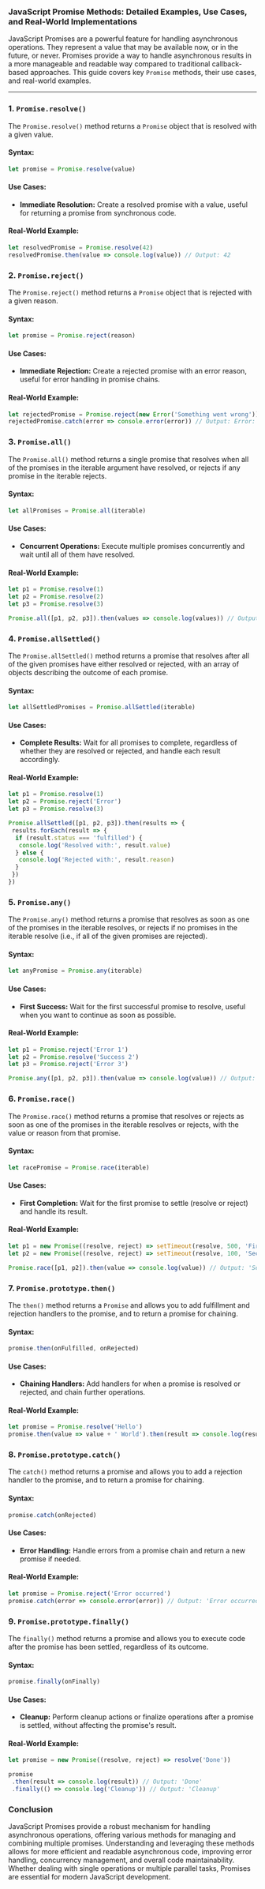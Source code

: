 ### JavaScript Promise Methods: Detailed Examples, Use Cases, and Real-World Implementations

JavaScript Promises are a powerful feature for handling asynchronous operations. They represent a value that may be available now, or in the future, or never. Promises provide a way to handle asynchronous results in a more manageable and readable way compared to traditional callback-based approaches. This guide covers key `Promise` methods, their use cases, and real-world examples.

---

### 1. **`Promise.resolve()`**

The `Promise.resolve()` method returns a `Promise` object that is resolved with a given value.

#### **Syntax:**

```javascript
let promise = Promise.resolve(value)
```

#### **Use Cases:**

- **Immediate Resolution:** Create a resolved promise with a value, useful for returning a promise from synchronous code.

#### **Real-World Example:**

```javascript
let resolvedPromise = Promise.resolve(42)
resolvedPromise.then(value => console.log(value)) // Output: 42
```

### 2. **`Promise.reject()`**

The `Promise.reject()` method returns a `Promise` object that is rejected with a given reason.

#### **Syntax:**

```javascript
let promise = Promise.reject(reason)
```

#### **Use Cases:**

- **Immediate Rejection:** Create a rejected promise with an error reason, useful for error handling in promise chains.

#### **Real-World Example:**

```javascript
let rejectedPromise = Promise.reject(new Error('Something went wrong'))
rejectedPromise.catch(error => console.error(error)) // Output: Error: Something went wrong
```

### 3. **`Promise.all()`**

The `Promise.all()` method returns a single promise that resolves when all of the promises in the iterable argument have resolved, or rejects if any promise in the iterable rejects.

#### **Syntax:**

```javascript
let allPromises = Promise.all(iterable)
```

#### **Use Cases:**

- **Concurrent Operations:** Execute multiple promises concurrently and wait until all of them have resolved.

#### **Real-World Example:**

```javascript
let p1 = Promise.resolve(1)
let p2 = Promise.resolve(2)
let p3 = Promise.resolve(3)

Promise.all([p1, p2, p3]).then(values => console.log(values)) // Output: [1, 2, 3]
```

### 4. **`Promise.allSettled()`**

The `Promise.allSettled()` method returns a promise that resolves after all of the given promises have either resolved or rejected, with an array of objects describing the outcome of each promise.

#### **Syntax:**

```javascript
let allSettledPromises = Promise.allSettled(iterable)
```

#### **Use Cases:**

- **Complete Results:** Wait for all promises to complete, regardless of whether they are resolved or rejected, and handle each result accordingly.

#### **Real-World Example:**

```javascript
let p1 = Promise.resolve(1)
let p2 = Promise.reject('Error')
let p3 = Promise.resolve(3)

Promise.allSettled([p1, p2, p3]).then(results => {
 results.forEach(result => {
  if (result.status === 'fulfilled') {
   console.log('Resolved with:', result.value)
  } else {
   console.log('Rejected with:', result.reason)
  }
 })
})
```

### 5. **`Promise.any()`**

The `Promise.any()` method returns a promise that resolves as soon as one of the promises in the iterable resolves, or rejects if no promises in the iterable resolve (i.e., if all of the given promises are rejected).

#### **Syntax:**

```javascript
let anyPromise = Promise.any(iterable)
```

#### **Use Cases:**

- **First Success:** Wait for the first successful promise to resolve, useful when you want to continue as soon as possible.

#### **Real-World Example:**

```javascript
let p1 = Promise.reject('Error 1')
let p2 = Promise.resolve('Success 2')
let p3 = Promise.reject('Error 3')

Promise.any([p1, p2, p3]).then(value => console.log(value)) // Output: 'Success 2'
```

### 6. **`Promise.race()`**

The `Promise.race()` method returns a promise that resolves or rejects as soon as one of the promises in the iterable resolves or rejects, with the value or reason from that promise.

#### **Syntax:**

```javascript
let racePromise = Promise.race(iterable)
```

#### **Use Cases:**

- **First Completion:** Wait for the first promise to settle (resolve or reject) and handle its result.

#### **Real-World Example:**

```javascript
let p1 = new Promise((resolve, reject) => setTimeout(resolve, 500, 'First'))
let p2 = new Promise((resolve, reject) => setTimeout(resolve, 100, 'Second'))

Promise.race([p1, p2]).then(value => console.log(value)) // Output: 'Second'
```

### 7. **`Promise.prototype.then()`**

The `then()` method returns a `Promise` and allows you to add fulfillment and rejection handlers to the promise, and to return a promise for chaining.

#### **Syntax:**

```javascript
promise.then(onFulfilled, onRejected)
```

#### **Use Cases:**

- **Chaining Handlers:** Add handlers for when a promise is resolved or rejected, and chain further operations.

#### **Real-World Example:**

```javascript
let promise = Promise.resolve('Hello')
promise.then(value => value + ' World').then(result => console.log(result)) // Output: 'Hello World'
```

### 8. **`Promise.prototype.catch()`**

The `catch()` method returns a promise and allows you to add a rejection handler to the promise, and to return a promise for chaining.

#### **Syntax:**

```javascript
promise.catch(onRejected)
```

#### **Use Cases:**

- **Error Handling:** Handle errors from a promise chain and return a new promise if needed.

#### **Real-World Example:**

```javascript
let promise = Promise.reject('Error occurred')
promise.catch(error => console.error(error)) // Output: 'Error occurred'
```

### 9. **`Promise.prototype.finally()`**

The `finally()` method returns a promise and allows you to execute code after the promise has been settled, regardless of its outcome.

#### **Syntax:**

```javascript
promise.finally(onFinally)
```

#### **Use Cases:**

- **Cleanup:** Perform cleanup actions or finalize operations after a promise is settled, without affecting the promise's result.

#### **Real-World Example:**

```javascript
let promise = new Promise((resolve, reject) => resolve('Done'))

promise
 .then(result => console.log(result)) // Output: 'Done'
 .finally(() => console.log('Cleanup')) // Output: 'Cleanup'
```

### Conclusion

JavaScript Promises provide a robust mechanism for handling asynchronous operations, offering various methods for managing and combining multiple promises. Understanding and leveraging these methods allows for more efficient and readable asynchronous code, improving error handling, concurrency management, and overall code maintainability. Whether dealing with single operations or multiple parallel tasks, Promises are essential for modern JavaScript development.
